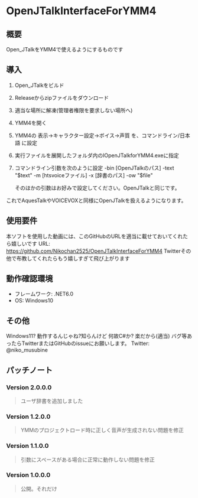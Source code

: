 # OpenJTalkInterfaceForYMM4
## 概要
Open_JTalkをYMM4で使えるようにするものです

## 導入
1. Open_JTalkをビルド
2. Releaseからzipファイルをダウンロード
3. 適当な場所に解凍(管理者権限を要求しない場所へ)
4. YMM4を開く
5. YMM4の 表示→キャラクター設定→ボイス→声質 を、コマンドライン/日本語 に設定
6. 実行ファイルを展開したフォルダ内のIOpenJTalkforYMM4.exeに指定
7. コマンドライン引数を次のように設定
	-bin [OpenJTalkのパス] -text "$text" -m [htsvoiceファイル] -x [辞書のパス] -ow "$file"
	
	そのほかの引数はお好みで設定してください。OpenJTalkと同じです。

これでAquesTalkやVOICEVOXと同様にOpenJTalkを扱えるようになります。

## 使用要件
本ソフトを使用した動画には、このGitHubのURLを適当に載せておいてくれたら嬉しいです
URL: https://github.com/Nikochan2525/OpenJTalkInterfaceForYMM4
Twitterその他で布教してくれたらもう嬉しすぎて飛び上がります

## 動作確認環境
- フレームワーク: .NET6.0
- OS: Windows10

## その他
Windows11? 動作するんじゃね?知らんけど
何故C#か? 楽だから(適当)
バグ等あったらTwitterまたはGitHubのissueにお願いします。
Twitter: @niko_musubine

## パッチノート
### Version 2.0.0.0
> ユーザ辞書を追加しました
### Version 1.2.0.0
> YMMのプロジェクトロード時に正しく音声が生成されない問題を修正
### Version 1.1.0.0
> 引数にスペースがある場合に正常に動作しない問題を修正
### Version 1.0.0.0
> 公開。それだけ
